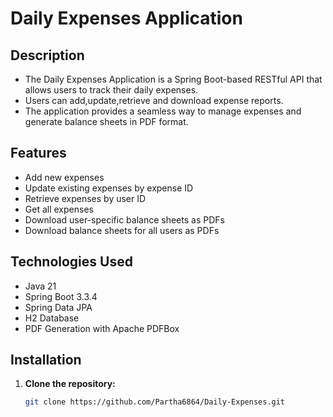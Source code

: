 # Daily Expenses Application

## Description
- The Daily Expenses Application is a Spring Boot-based RESTful API that allows users to track their daily expenses.
- Users can add,update,retrieve and download expense reports.
- The application provides a seamless way to manage expenses and generate balance sheets in PDF format.

## Features
- Add new expenses
- Update existing expenses by expense ID
- Retrieve expenses by user ID
- Get all expenses
- Download user-specific balance sheets as PDFs
- Download balance sheets for all users as PDFs

## Technologies Used
- Java 21
- Spring Boot 3.3.4
- Spring Data JPA
- H2 Database
- PDF Generation with Apache PDFBox

## Installation

1. **Clone the repository:**
   ```bash
   git clone https://github.com/Partha6864/Daily-Expenses.git

